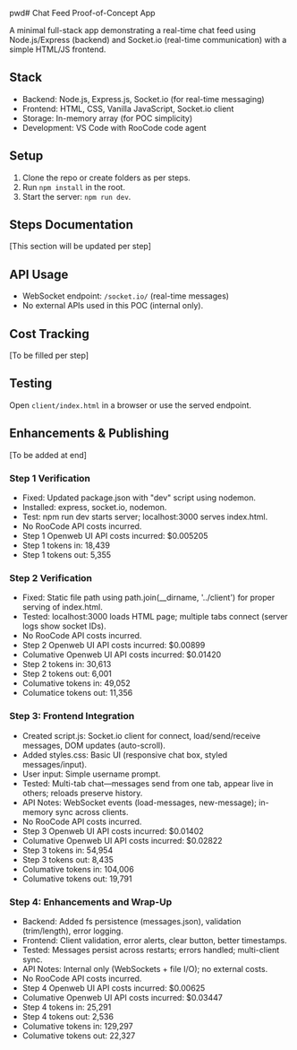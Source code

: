 pwd# Chat Feed Proof-of-Concept App

A minimal full-stack app demonstrating a real-time chat feed using Node.js/Express (backend) and Socket.io (real-time communication) with a simple HTML/JS frontend.

## Stack
- Backend: Node.js, Express.js, Socket.io (for real-time messaging)
- Frontend: HTML, CSS, Vanilla JavaScript, Socket.io client
- Storage: In-memory array (for POC simplicity)
- Development: VS Code with RooCode code agent

## Setup
1. Clone the repo or create folders as per steps.
2. Run `npm install` in the root.
3. Start the server: `npm run dev`.

## Steps Documentation
[This section will be updated per step]

## API Usage
- WebSocket endpoint: `/socket.io/` (real-time messages)
- No external APIs used in this POC (internal only).

## Cost Tracking
[To be filled per step]

## Testing
Open `client/index.html` in a browser or use the served endpoint.

## Enhancements & Publishing
[To be added at end]

### Step 1 Verification  
- Fixed: Updated package.json with "dev" script using nodemon. 
- Installed: express, socket.io, nodemon. 
- Test: npm run dev starts server; localhost:3000 serves index.html. 
- No RooCode API costs incurred. 
- Step 1 Openweb UI API costs incurred: $0.005205
- Step 1 tokens in: 18,439
- Step 1 tokens out: 5,355

### Step 2 Verification  
- Fixed: Static file path using path.join(__dirname, '../client') for proper serving of index.html.
- Tested: localhost:3000 loads HTML page; multiple tabs connect (server logs show socket IDs).
- No RooCode API costs incurred. 
- Step 2 Openweb UI API costs incurred: $0.00899
- Columative Openweb UI API costs incurred: $0.01420
- Step 2 tokens in: 30,613
- Step 2 tokens out: 6,001
- Columative tokens in: 49,052
- Columatice tokens out: 11,356

### Step 3: Frontend Integration
- Created script.js: Socket.io client for connect, load/send/receive messages, DOM updates (auto-scroll).
- Added styles.css: Basic UI (responsive chat box, styled messages/input).
- User input: Simple username prompt.
- Tested: Multi-tab chat—messages send from one tab, appear live in others; reloads preserve history.
- API Notes: WebSocket events (load-messages, new-message); in-memory sync across clients.
- No RooCode API costs incurred. 
- Step 3 Openweb UI API costs incurred: $0.01402
- Columative Openweb UI API costs incurred: $0.02822
- Step 3 tokens in: 54,954
- Step 3 tokens out: 8,435
- Columative tokens in: 104,006
- Columative tokens out: 19,791

### Step 4: Enhancements and Wrap-Up
- Backend: Added fs persistence (messages.json), validation (trim/length), error logging.
- Frontend: Client validation, error alerts, clear button, better timestamps.
- Tested: Messages persist across restarts; errors handled; multi-client sync.
- API Notes: Internal only (WebSockets + file I/O); no external costs.
- No RooCode API costs incurred. 
- Step 4 Openweb UI API costs incurred: $0.00625
- Columative Openweb UI API costs incurred: $0.03447
- Step 4 tokens in: 25,291
- Step 4 tokens out: 2,536
- Columative tokens in: 129,297
- Columative tokens out: 22,327


